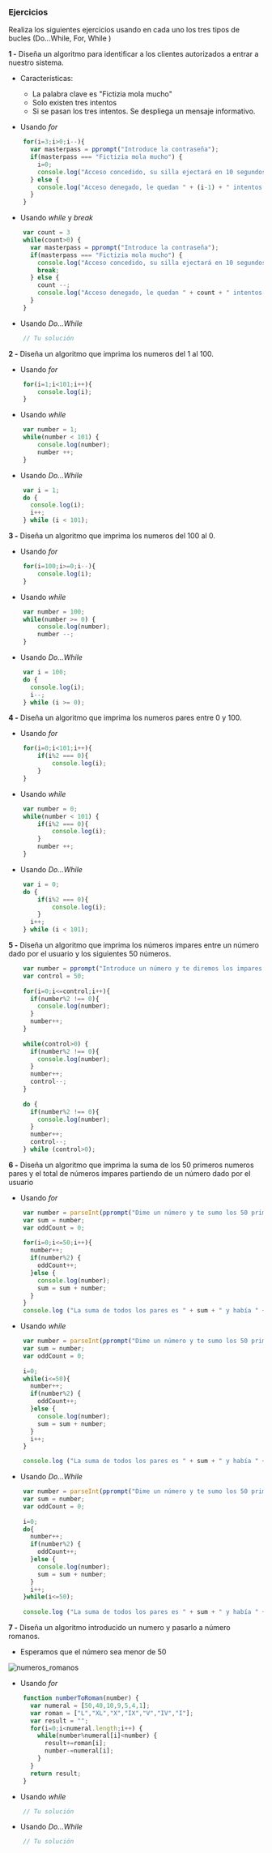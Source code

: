 ### Ejercicios

Realiza los siguientes ejercicios usando en cada uno los tres tipos de bucles (Do...While, For, While )

**1 -**  Diseña un algoritmo para identificar a los clientes autorizados a entrar a nuestro sistema.
- Características:
	- La palabra clave es "Fictizia mola mucho"
	- Solo existen tres intentos
	- Si se pasan los tres intentos. Se despliega un mensaje informativo.

- Usando *for*

```javascript
    for(i=3;i>0;i--){
      var masterpass = pprompt("Introduce la contraseña");
      if(masterpass === "Fictizia mola mucho") {
        i=0;
        console.log("Acceso concedido, su silla ejectará en 10 segundos para llevarle a la guarida secreta...");
      } else {
        console.log("Acceso denegado, le quedan " + (i-1) + " intentos más antes de que la pasma vaya a su dirección IP");
      }
    }
```

- Usando *while* y *break*

```javascript
    var count = 3
    while(count>0) {
      var masterpass = pprompt("Introduce la contraseña");
      if(masterpass === "Fictizia mola mucho") {
        console.log("Acceso concedido, su silla ejectará en 10 segundos para llevarle a la guarida secreta...");
        break;
      } else {
        count --;
        console.log("Acceso denegado, le quedan " + count + " intentos más antes de que la pasma vaya a su dirección IP");
      }
    }
```

- Usando *Do...While*
```javascript
    // Tu solución
```


**2 -** Diseña un algoritmo que imprima los numeros del 1 al 100.

- Usando *for*

```javascript
    for(i=1;i<101;i++){
        console.log(i);
    }
```

- Usando *while*

```javascript
    var number = 1;
    while(number < 101) {
        console.log(number);
        number ++;
    }
```

- Usando *Do...While*

```javascript
    var i = 1;
    do {
      console.log(i);
      i++;
    } while (i < 101);
```


**3 -** Diseña un algoritmo que imprima los numeros del 100 al 0.

- Usando *for*

```javascript
    for(i=100;i>=0;i--){
        console.log(i);
    }
```

- Usando *while*

```javascript
    var number = 100;
    while(number >= 0) {
        console.log(number);
        number --;
    }
```

- Usando *Do...While*

```javascript
    var i = 100;
    do {
      console.log(i);
      i--;
    } while (i >= 0);
```


**4 -** Diseña un algoritmo que imprima los numeros pares entre 0 y 100.

- Usando *for*

```javascript
    for(i=0;i<101;i++){
        if(i%2 === 0){
            console.log(i);    
        }
    }
```

- Usando *while*

```javascript
    var number = 0;
    while(number < 101) {
        if(i%2 === 0){
            console.log(i);    
        }
        number ++;
    }
```

- Usando *Do...While*

```javascript
    var i = 0;
    do {
        if(i%2 === 0){
            console.log(i);    
        }
      i++;
    } while (i < 101);
```

**5 -** Diseña un algoritmo que imprima los números impares entre un número dado por el usuario y los siguientes 50 números.

```javascript
    var number = pprompt("Introduce un número y te diremos los impares que hay durante 50 intentos");
    var control = 50;
    
    for(i=0;i<=control;i++){
      if(number%2 !== 0){
        console.log(number);    
      }
      number++;
    }
    
    while(control>0) {
      if(number%2 !== 0){
        console.log(number);    
      }
      number++;
      control--;
    }
    
    do {
      if(number%2 !== 0){
        console.log(number);    
      }
      number++;
      control--;
    } while (control>0);
```

**6 -** Diseña un algoritmo que imprima la suma de los 50 primeros numeros pares y el total de números impares partiendo de un número dado por el usuario
- Usando *for*

```javascript
    var number = parseInt(pprompt("Dime un número y te sumo los 50 primeros pares y cuantos impares me he encontrado"));
    var sum = number;
    var oddCount = 0;
    
    for(i=0;i<=50;i++){
      number++;
      if(number%2) {
        oddCount++;
      }else {
        console.log(number);
        sum = sum + number;
      }
    }
    console.log ("La suma de todos los pares es " + sum + " y había " + oddCount + " impares");
```

- Usando *while*

```javascript
    var number = parseInt(pprompt("Dime un número y te sumo los 50 primeros pares y cuantos impares me he encontrado"));
    var sum = number;
    var oddCount = 0;
    
    i=0;
    while(i<=50){
      number++;
      if(number%2) {
        oddCount++;
      }else {
        console.log(number);
        sum = sum + number;
      }
      i++;
    }

    console.log ("La suma de todos los pares es " + sum + " y había " + oddCount + " impares");
```

- Usando *Do...While*

```javascript
    var number = parseInt(pprompt("Dime un número y te sumo los 50 primeros pares y cuantos impares me he encontrado"));
    var sum = number;
    var oddCount = 0;
    
    i=0;
    do{
      number++;
      if(number%2) {
        oddCount++;
      }else {
        console.log(number);
        sum = sum + number;
      }
      i++;
    }while(i<=50);
    
    console.log ("La suma de todos los pares es " + sum + " y había " + oddCount + " impares");
```

**7 -** Diseña un algoritmo introducido un numero y pasarlo a número romanos.
- Esperamos que el número sea menor de 50

![numeros_romanos](https://eloviparo.files.wordpress.com/2009/09/numeros-romans.jpg?w=466&h=172)

- Usando *for*

```javascript
    function numberToRoman(number) {
      var numeral = [50,40,10,9,5,4,1];
      var roman = ["L","XL","X","IX","V","IV","I"];
      var result = "";
      for(i=0;i<numeral.length;i++) {
        while(number%numeral[i]<number) {
          result+=roman[i];
          number-=numeral[i];
        }
      }
      return result;
    }
```

- Usando *while*
```javascript
    // Tu solución
```

- Usando *Do...While*
```javascript
    // Tu solución
```